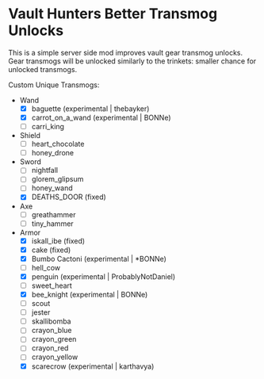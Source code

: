 # Vault Hunters Better Transmog Unlocks

This is a simple server side mod improves vault gear transmog unlocks. 
Gear transmogs will be unlocked similarly to the trinkets: smaller chance for unlocked transmogs.

Custom Unique Transmogs:
- Wand
  - [x] baguette (experimental | thebayker)
  - [x] carrot_on_a_wand (experimental | BONNe)
  - [ ] carri_king
- Shield
  - [ ] heart_chocolate
  - [ ] honey_drone 
- Sword
  - [ ] nightfall
  - [ ] glorem_glipsum 
  - [ ] honey_wand
  - [x] DEATHS_DOOR (fixed)
- Axe
  - [ ] greathammer 
  - [ ] tiny_hammer 
- Armor
  - [x] iskall_ibe (fixed)
  - [x] cake (fixed)
  - [x] Bumbo Cactoni (experimental | *BONNe)
  - [ ] hell_cow
  - [x] penguin (experimental | ProbablyNotDaniel)
  - [ ] sweet_heart
  - [x] bee_knight (experimental | BONNe)
  - [ ] scout 
  - [ ] jester
  - [ ] skallibomba
  - [ ] crayon_blue
  - [ ] crayon_green
  - [ ] crayon_red
  - [ ] crayon_yellow 
  - [x] scarecrow (experimental | karthavya)
